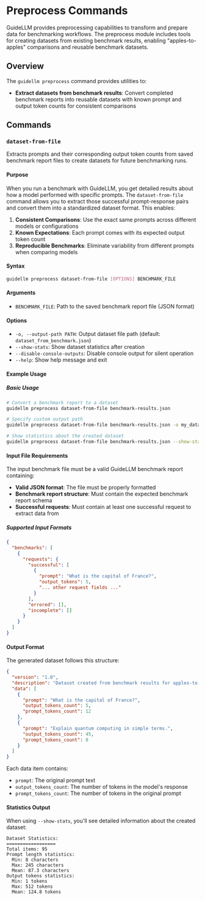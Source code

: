 # Preprocess Commands

GuideLLM provides preprocessing capabilities to transform and prepare data for benchmarking workflows. The preprocess module includes tools for creating datasets from existing benchmark results, enabling "apples-to-apples" comparisons and reusable benchmark datasets.

## Overview

The `guidellm preprocess` command provides utilities to:

- **Extract datasets from benchmark results**: Convert completed benchmark reports into reusable datasets with known prompt and output token counts for consistent comparisons


## Commands

### `dataset-from-file`

Extracts prompts and their corresponding output token counts from saved benchmark report files to create datasets for future benchmarking runs.

#### Purpose

When you run a benchmark with GuideLLM, you get detailed results about how a model performed with specific prompts. The `dataset-from-file` command allows you to extract those successful prompt-response pairs and convert them into a standardized dataset format. This enables:

1. **Consistent Comparisons**: Use the exact same prompts across different models or configurations
2. **Known Expectations**: Each prompt comes with its expected output token count
3. **Reproducible Benchmarks**: Eliminate variability from different prompts when comparing models

#### Syntax

```bash
guidellm preprocess dataset-from-file [OPTIONS] BENCHMARK_FILE
```

#### Arguments

- `BENCHMARK_FILE`: Path to the saved benchmark report file (JSON format)

#### Options

- `-o, --output-path PATH`: Output dataset file path (default: `dataset_from_benchmark.json`)
- `--show-stats`: Show dataset statistics after creation
- `--disable-console-outputs`: Disable console output for silent operation
- `--help`: Show help message and exit

#### Example Usage

##### Basic Usage

```bash
# Convert a benchmark report to a dataset
guidellm preprocess dataset-from-file benchmark-results.json

# Specify custom output path
guidellm preprocess dataset-from-file benchmark-results.json -o my_dataset.json

# Show statistics about the created dataset
guidellm preprocess dataset-from-file benchmark-results.json --show-stats
```

#### Input File Requirements

The input benchmark file must be a valid GuideLLM benchmark report containing:

- **Valid JSON format**: The file must be properly formatted
- **Benchmark report structure**: Must contain the expected benchmark report schema
- **Successful requests**: Must contain at least one successful request to extract data from

##### Supported Input Formats

```json
{
  "benchmarks": [
    {
      "requests": {
        "successful": [
          {
            "prompt": "What is the capital of France?",
            "output_tokens": 5,
            "... other request fields ..."
          }
        ],
        "errored": [],
        "incomplete": []
      }
    }
  ]
}
```

#### Output Format

The generated dataset follows this structure:

```json
{
  "version": "1.0",
  "description": "Dataset created from benchmark results for apples-to-apples comparisons",
  "data": [
    {
      "prompt": "What is the capital of France?",
      "output_tokens_count": 5,
      "prompt_tokens_count": 12
    },
    {
      "prompt": "Explain quantum computing in simple terms.",
      "output_tokens_count": 45,
      "prompt_tokens_count": 8
    }
  ]
}
```


Each data item contains:
- `prompt`: The original prompt text
- `output_tokens_count`: The number of tokens in the model's response
- `prompt_tokens_count`: The number of tokens in the original prompt

#### Statistics Output

When using `--show-stats`, you'll see detailed information about the created dataset:

```
Dataset Statistics:
==================
Total items: 95
Prompt length statistics:
  Min: 8 characters
  Max: 245 characters  
  Mean: 87.3 characters
Output tokens statistics:
  Min: 1 tokens
  Max: 512 tokens
  Mean: 124.8 tokens
```

